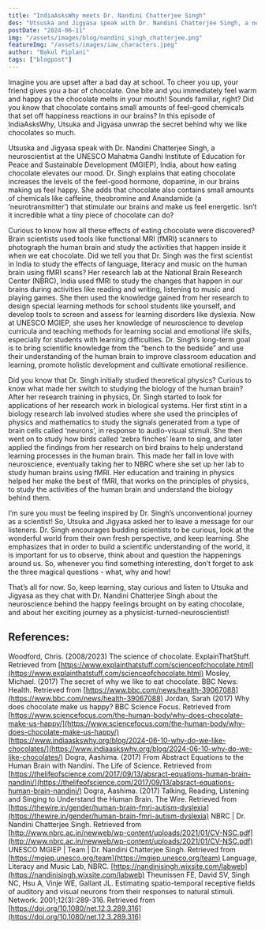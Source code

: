```yaml
---
title: "IndiaAsksWhy meets Dr. Nandini Chatterjee Singh"
des: "Utsuska and Jigyasa speak with Dr. Nandini Chatterjee Singh, a neuroscientist at the UNESCO Mahatma Gandhi Institute of Education for Peace and Sustainable Development (MGIEP), India, about how eating chocolate elevates our mood."
postDate: "2024-06-11"
img: "/assets/images/blog/nandini_singh_chatterjee.png"
featureImg: "/assets/images/iaw_characters.jpeg"
author: "Bakul Piplani"
tags: ["blogpost"]
---
```

Imagine you are upset after a bad day at school. To cheer you up, your friend gives you a bar of chocolate. One bite and you immediately feel warm and happy as the chocolate melts in your mouth! Sounds familiar, right? Did you know that chocolate contains small amounts of feel-good chemicals that set off happiness reactions in our brains? In this episode of IndiaAsksWhy, Utsuka and Jigyasa unwrap the secret behind why we like chocolates so much.

Utsuska and Jigyasa speak with Dr. Nandini Chatterjee Singh, a neuroscientist at the UNESCO Mahatma Gandhi Institute of Education for Peace and Sustainable Development (MGIEP), India, about how eating chocolate elevates our mood. Dr. Singh explains that eating chocolate increases the levels of the feel-good hormone, dopamine, in our brains making us feel happy. She adds that chocolate also contains small amounts of chemicals like caffeine, theobromine and Anandamide (a ‘neurotransmitter’) that stimulate our brains and make us feel energetic. Isn’t it incredible what a tiny piece of chocolate can do?

Curious to know how all these effects of eating chocolate were discovered? Brain scientists used tools like functional MRI (fMRI) scanners to photograph the human brain and study the activities that happen inside it when we eat chocolate. Did we tell you that Dr. Singh was the first scientist in India to study the effects of language, literacy and music on the human brain using fMRI scans? Her research lab at the National Brain Research Center (NBRC), India used fMRI to study the changes that happen in our brains during activities like reading and writing, listening to music and playing games. She then used the knowledge gained from her research to design special learning methods for school students like yourself, and develop tools to screen and assess for learning disorders like dyslexia. Now at UNESCO MGIEP, she uses her knowledge of neuroscience to develop curricula and teaching methods for learning social and emotional life skills, especially for students with learning difficulties. Dr. Singh’s long-term goal is to bring scientific knowledge from the “bench to the bedside” and use their understanding of the human brain to improve classroom education and learning, promote holistic development and cultivate emotional resilience.

Did you know that Dr. Singh initially studied theoretical physics? Curious to know what made her switch to studying the biology of the human brain? After her research training in physics, Dr. Singh started to look for applications of her research work in biological systems. Her first stint in a biology research lab involved studies where she used the principles of physics and mathematics to study the signals generated from a type of brain cells called ‘neurons’, in response to audio-visual stimuli. She then went on to study how birds called ‘zebra finches’ learn to sing, and later applied the findings from her research on bird brains to help understand learning processes in the human brain. This made her fall in love with neuroscience, eventually taking her to NBRC where she set up her lab to study human brains using fMRI. Her education and training in physics helped her make the best of fMRI, that works on the principles of physics, to study the activities of the human brain and understand the biology behind them.

I’m sure you must be feeling inspired by Dr. Singh’s unconventional journey as a scientist! So, Utsuka and Jigyasa asked her to leave a message for our listeners. Dr. Singh encourages budding scientists to be curious, look at the wonderful world from their own fresh perspective, and keep learning. She emphasizes that in order to build a scientific understanding of the world, it is important for us to observe, think about and question the happenings around us. So, whenever you find something interesting, don’t forget to ask the three magical questions - what, why and how!

That’s all for now. So, keep learning, stay curious and listen to Utsuka and Jigyasa as they chat with Dr. Nandini Chatterjee Singh about the neuroscience behind the happy feelings brought on by eating chocolate, and about her exciting journey as a physicist-turned-neuroscientist!
 
## References:
Woodford, Chris. (2008/2023) The science of chocolate. ExplainThatStuff. Retrieved from [https://www.explainthatstuff.com/scienceofchocolate.html](https://www.explainthatstuff.com/scienceofchocolate.html)
Mosley, Michael. (2017) The secret of why we like to eat chocolate. BBC News: Health. Retrieved from [https://www.bbc.com/news/health-39067088](https://www.bbc.com/news/health-39067088)
Jordan, Sarah (2017) Why does chocolate make us happy? BBC Science Focus. Retrieved from [https://www.sciencefocus.com/the-human-body/why-does-chocolate-make-us-happy/](https://www.sciencefocus.com/the-human-body/why-does-chocolate-make-us-happy/)
[https://www.indiaaskswhy.org/blog/2024-06-10-why-do-we-like-chocolates/](https://www.indiaaskswhy.org/blog/2024-06-10-why-do-we-like-chocolates/)
Dogra, Aashima. (2017) From Abstract Equations to the Human Brain with Nandini. The Life of Science. Retrieved from [https://thelifeofscience.com/2017/09/13/absract-equations-human-brain-nandini/](https://thelifeofscience.com/2017/09/13/absract-equations-human-brain-nandini/)
Dogra, Aashima. (2017) Talking, Reading, Listening and Singing to Understand the Human Brain. The Wire. Retrieved from [https://thewire.in/gender/human-brain-fmri-autism-dyslexia](https://thewire.in/gender/human-brain-fmri-autism-dyslexia)
NBRC | Dr. Nandini Chatterjee Singh. Retrieved from [http://www.nbrc.ac.in/newweb/wp-content/uploads/2021/01/CV-NSC.pdf](http://www.nbrc.ac.in/newweb/wp-content/uploads/2021/01/CV-NSC.pdf)
UNESCO MGIEP | Team | Dr. Nandini Chatterjee Singh. Retrieved from [https://mgiep.unesco.org/team](https://mgiep.unesco.org/team)
Language, Literacy and Music Lab, NBRC. [https://nandinisingh.wixsite.com/labweb](https://nandinisingh.wixsite.com/labweb)
Theunissen FE, David SV, Singh NC, Hsu A, Vinje WE, Gallant JL. Estimating spatio-temporal receptive fields of auditory and visual neurons from their responses to natural stimuli. Network. 2001;12(3):289-316. Retrieved from [https://doi.org/10.1080/net.12.3.289.316](https://doi.org/10.1080/net.12.3.289.316)

